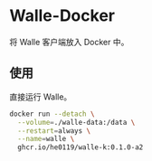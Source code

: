 # Walle-Docker

将 Walle 客户端放入 Docker 中。

## 使用

直接运行 Walle。

```sh
docker run --detach \
  --volume=./walle-data:/data \
  --restart=always \
  --name=walle \
  ghcr.io/he0119/walle-k:0.1.0-a2
```
